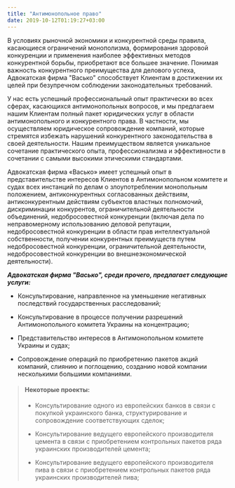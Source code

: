 ```yaml
---
title: "Антимонопольное право"
date: 2019-10-12T01:19:27+03:00
---
```


В условиях рыночной экономики и конкурентной среды правила, касающиеся ограничений монополизма, формирования здоровой конкуренции и применения наиболее эффективных методов конкурентной борьбы, приобретают все большее значение. Понимая важность конкурентного преимущества для делового успеха, Адвокатская фирма "Васько" способствует Клиентам в достижении их целей при безупречном соблюдении законодательных требований.

У нас есть успешный профессиональный опыт практически во всех сферах, касающихся антимонопольных вопросов, и мы предлагаем нашим Клиентам полный пакет юридических услуг в области антимонопольного и конкурентного права. В частности, мы осуществляем юридическое сопровождение компаний, которые стремятся избежать нарушений конкурентного законодательства в своей деятельности. Нашим преимуществом является уникальное сочетание практического опыта, профессионализма и эффективности в сочетании с самыми высокими этическими стандартами.

Адвокатская фирма «Васько» имеет успешный опыт в представительстве интересов Клиентов в Антимонопольном комитете и судах всех инстанций по делам о злоупотреблении монопольным положением, антиконкурентных согласованных действиям, антиконкурентным действиям субъектов властных полномочий, дискриминации конкурентов, ограничительной деятельности объединений, недобросовестной конкуренции (включая дела по неправомерному использованию деловой репутации, недобросовестной конкуренции в области прав интеллектуальной собственности, получении конкурентных преимуществ путем недобросовестной конкуренции, ограничительной деятельности, недобросовестной конкуренции во внешнеэкономической деятельности).

***Адвокатская фирма "Васько", среди прочего, предлагает следующие услуги:***

- Консультирование, направленное на уменьшение негативных последствий государственных расследований;

- Консультирование в процессе получении разрешений Антимонопольного комитета Украины на концентрацию;

- Представительство интересов в Антимонопольном комитете Украины и судах;

- Сопровождение операций по приобретению пакетов акций компаний, слиянию и поглощению, созданию новой компании несколькими большими компаниями.

> #### Некоторые проекты:
>
> - Консультирование одного из европейских банков в связи с покупкой украинского банка, структурирование и сопровождение соответствующих сделок;
>
> - Консультирование ведущего европейского производителя цемента в связи с приобретением контрольных пакетов ряда украинских производителей цемента;
>
> - Консультирование ведущего европейского производителя пива в связи с приобретением контрольных пакетов ряда украинских производителей пива;
